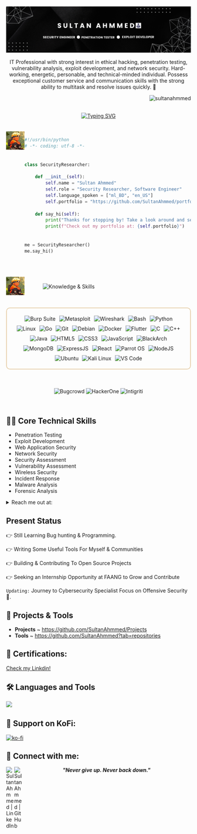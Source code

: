 [![](https://github.com/SultanAhmmed/SultanAhmmed/blob/e01a358db6f3e4a2e41741ad9cdc9ab1852faf0d/profile.png)](https://www.linkedin.com/in/sultan-ahmmed/)<!-- If you want the template for my gif, email me! -->
                                                                                            
<p align="center">IT Professional with strong interest in ethical hacking, penetration testing, vulnerability analysis, exploit development, and network security. Hard-working, energetic, personable, and technical-minded individual. Possess exceptional customer service and communication skills with the strong ability to multitask and resolve issues quickly. 🚀</p>
<p align="right">
  <img src="https://komarev.com/ghpvc/?username=sultanahmmed&label=Profile%20views&color=0e75b6&style=flat" alt="sultanahmmed" />
</p
  
<br>
<br>

<div align="center">
  <a href="https://git.io/typing-svg">
    <img src="https://readme-typing-svg.demolab.com?font=Fira+Code&pause=1000&color=22F700&width=435&lines=On+journey+to+become+a+great+Hacker" alt="Typing SVG" />
  </a>
</div>
<!--
<h3 align="center">On a Journey to become a great human being...<p align="right"></h3> -->

<br>
<br>

<!-- Typing SVG -->
  <img src="https://github.com/SultanAhmmed/SultanAhmmed/blob/0e7c2309293735301b64fdce6189e336ee47d606/userProfile.jpg" align="left" width="50" height="50" alt="image"/>

```python
#!/usr/bin/python
# -*- coding: utf-8 -*-


class SecurityResearcher:

    def __init__(self):
        self.name = "Sultan Ahmmed"
        self.role = "Security Researcher, Software Engineer"
        self.language_spoken = ["ml_BD", "en_US"]
        self.portfolio = "https://github.com/SultanAhmmed/portfolio"

    def say_hi(self):
        print("Thanks for stopping by! Take a look around and see what exciting things I've been working on.")
        print(f"Check out my portfolio at: {self.portfolio}")


me = SecurityResearcher()
me.say_hi()
```

<br>
<br>

  <!-- Knowledge & Skills -->
<p align="left" style="display: flex; align-items: center;">
  <a href="https://www.linkedin.com/in/sultan-ahmmed/"><img src="https://github.com/SultanAhmmed/SultanAhmmed/blob/0e7c2309293735301b64fdce6189e336ee47d606/userProfile.jpg" width="50" height="50" alt="image" style="margin-right: 50px;"/></a>
  <img src="https://see.fontimg.com/api/renderfont4/z8mYw/eyJyIjoiZnMiLCJoIjoxMDgsInciOjEyNTAsImZzIjo4NiwiZmdjIjoiI0U3Q0ZBQSIsImJnYyI6IiMwMDAwMDAiLCJ0IjoxfQ/IEtub3dsZWRnZSA8Lz4gU2tpbGxz/karasha.png" width="250" alt="Knowledge & Skills"/>
</p>

<br>

<!-- Skills -->
<div style="border: 2px solid #E7CFAA; border-radius: 10px; padding: 20px; margin-bottom: 20px;">
  <div align="left" style="display: flex; flex-wrap: wrap; justify-content: center; gap: 10px;">
      <img src="https://img.shields.io/badge/Burp_Suite-FF6633?style=for-the-badge&logo=burp-suite&logoColor=E7CFAA&color=000000" alt="Burp Suite" />
      <img src="https://img.shields.io/badge/Metasploit-008C8C?style=for-the-badge&logo=metasploit&logoColor=E7CFAA&color=000000" alt="Metasploit" />
      <img src="https://img.shields.io/badge/Wireshark-009639?style=for-the-badge&logo=wireshark&logoColor=E7CFAA&color=000000" alt="Wireshark" />
      <img src="https://img.shields.io/badge/Bash-4EAA25?style=for-the-badge&logo=gnu-bash&logoColor=E7CFAA&color=000000" alt="Bash" />
      <img src="https://img.shields.io/badge/Python-3776AB?style=for-the-badge&logo=python&logoColor=E7CFAA&color=000000" alt="Python" />
      <img src="https://img.shields.io/badge/Linux-FCC624?style=for-the-badge&logo=linux&logoColor=E7CFAA&color=000000" alt="Linux" />
      <img src="https://img.shields.io/badge/Go-00ADD8?style=for-the-badge&logo=go&logoColor=E7CFAA&color=000000" alt="Go" />
      <img src="https://img.shields.io/badge/Git-F05032?style=for-the-badge&logo=git&logoColor=E7CFAA&color=000000" alt="Git" />
      <img src="https://img.shields.io/badge/Debian-D70A53?style=for-the-badge&logo=debian&logoColor=E7CFAA&color=000000" alt="Debian" />
      <img src="https://img.shields.io/badge/Docker-2496ED?style=for-the-badge&logo=docker&logoColor=E7CFAA&color=000000" alt="Docker" />
      <img src="https://img.shields.io/badge/Flutter-02569B?style=for-the-badge&logo=flutter&logoColor=E7CFAA&color=000000" alt="Flutter" />
      <img src="https://img.shields.io/badge/C-00599C?style=for-the-badge&logo=c&logoColor=E7CFAA&color=000000" alt="C" />
      <img src="https://img.shields.io/badge/C%2B%2B-F34B7F?style=for-the-badge&logo=c%2B%2B&logoColor=E7CFAA&color=000000" alt="C++" />
      <img src="https://img.shields.io/badge/Java-007396?style=for-the-badge&logo=java&logoColor=E7CFAA&color=000000" alt="Java" />
      <img src="https://img.shields.io/badge/HTML5-5D4B6C?style=for-the-badge&logo=html5&logoColor=E7CFAA&color=000000" alt="HTML5" />
      <img src="https://img.shields.io/badge/CSS3-2965F1?style=for-the-badge&logo=css3&logoColor=E7CFAA&color=000000" alt="CSS3" />
      <img src="https://img.shields.io/badge/JavaScript-F7DF1E?style=for-the-badge&logo=javascript&logoColor=E7CFAA&color=000000" alt="JavaScript" />
      <img src="https://img.shields.io/badge/BlackArch-0A0A0A?style=for-the-badge&logo=blackarch&logoColor=E7CFAA&color=000000" alt="BlackArch" />
      <img src="https://img.shields.io/badge/MongoDB-47A248?style=for-the-badge&logo=mongodb&logoColor=E7CFAA&color=000000" alt="MongoDB" />
      <img src="https://img.shields.io/badge/ExpressJS-000000?style=for-the-badge&logo=express&logoColor=E7CFAA&color=000000" alt="ExpressJS" />
      <img src="https://img.shields.io/badge/React-61DAFB?style=for-the-badge&logo=react&logoColor=E7CFAA&color=000000" alt="React" />
      <img src="https://img.shields.io/badge/Parrot_OS-2E8E8F?style=for-the-badge&logo=parrot&logoColor=E7CFAA&color=000000" alt="Parrot OS" />
      <img src="https://img.shields.io/badge/Node.js-8CC84C?style=for-the-badge&logo=node.js&logoColor=E7CFAA&color=000000" alt="NodeJS" />
      <img src="https://img.shields.io/badge/Ubuntu-E95420?style=for-the-badge&logo=ubuntu&logoColor=E7CFAA&color=000000" alt="Ubuntu" />
      <img src="https://img.shields.io/badge/Kali_Linux-557C94?style=for-the-badge&logo=kali-linux&logoColor=E7CFAA&color=000000" alt="Kali Linux" />
      <img src="https://img.shields.io/badge/VS_Code-007ACC?style=for-the-badge&logo=visual-studio-code&logoColor=E7CFAA&color=000000" alt="VS Code" />
  </div>
</div>

<br>

<!-- Platforms -->
<div style="display: flex; flex-wrap: wrap; justify-content: center; gap: 10px;">
  <p align="left">
    <img src="https://img.shields.io/badge/bugcrowd-E7CFAA?style=for-the-badge&logo=bugcrowd&logoColor=E7CFAA&color=000000" alt="Bugcrowd">
    <img src="https://img.shields.io/badge/HackerOne-494649?style=for-the-badge&logo=hackerone&logoColor=E7CFAA&color=000000" alt="HackerOne">
    <img src="https://img.shields.io/badge/Intigriti-2D9CDB?style=for-the-badge&logo=intigriti&logoColor=E7CFAA&color=000000" alt="Intigriti" />
  </p>
</div>

<br>

<h2>👨‍💻 Core Technical Skills</h2>

- Penetration Testing
- Exploit Development
- Web Application Security
- Network Security
- Security Assessment
- Vulnerability Assessment
- Wireless Security
- Incident Response
- Malware Analysis
- Forensic Analysis

<details>
  <summary>Reach me out at: </summary>
  - sultanahammed734[at]gmail[dot]com
</details>


<h2 id="present_status"> Present Status </h3>


👉 Still Learning Bug hunting & Programming.

👉 Writing Some Useful Tools For Myself & Communities

👉 Building & Contributing To Open Source Projects 

👉 Seeking an Internship Opportunity at FAANG to Grow and Contribute

`Updating:`  Journey to Cybersecurity Specialist Focus on Offensive Security 👀.


<h2>🚀 Projects & Tools</h2>

- <b>Projects</b> ~ <a href="https://github.com/SultanAhmmed/Projects">https://github.com/SultanAhmmed/Projects</a>
- <b>Tools</b> ~ <a href="https://github.com/SultanAhmmed?tab=repositories">https://github.com/SultanAhmmed?tab=repositories</a>


<h2>🥇 Certifications:</h2

[Check my Linkdin!](https://www.linkedin.com/in/sultan-ahmmed/details/certifications/) </br>
 
## 🛠️ Languages and Tools
<p align="left"> <a href="https://github.com/SultanAhmmed"><img src="https://skillicons.dev/icons?i=vscode,replit,github,mongodb,css,html,js,express,bots,nodejs"> </a> </p>

## 🙏 Support on KoFi:
[![ko-fi](https://ko-fi.com/img/githubbutton_sm.svg)](https://ko-fi.com/sultan0z)


<h2> 🤳 Connect with me:</h2>

[<img align="left" alt="Sultan Ahmmed | LinkedIn" width="22px" src="https://cdn.jsdelivr.net/npm/simple-icons@v3/icons/linkedin.svg" />](https://www.linkedin.com/in/sultan-ahmmed/)
[<img align="left" alt="Sultan Ahmmed | GitHub" width="22px" src="https://cdn.jsdelivr.net/npm/simple-icons@v3/icons/github.svg" />](https://www.github.com/SultanAhmmed/)


<p align="center">
  <b><i>"Never give up. Never back down."</i></b>
</p>
